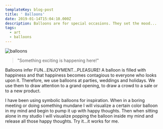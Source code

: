 ```yaml
---
templateKey: blog-post
title: ' Balloons'
date: 2019-01-14T15:04:10.000Z
description: Balloons are for special occasions. They set the mood...
tags:
  - art
  - balloons
---
```

![balloons](/img/balloons.jpg "Balloons")

> "Something exciting is happening here!" 

Balloons infer FUN...ENJOYMENT...PLEASURE! A balloon is filled with happiness and that happiness becomes contagious to everyone who looks upon it. Therefore, we use balloons at parties, weddings and holidays. We use them to draw attention to a grand opening, to draw a crowd to a sale or to a new product.

I have been using symbolic balloons for inspiration. When in a boring meeting or doing something mundane I will visualize a certain color balloon in my mind and begin to pump it up with happy thoughts. Then when sitting alone in my studio I will visualize popping the balloon inside my mind and release all those happy thoughts. Try it...it works for me.
